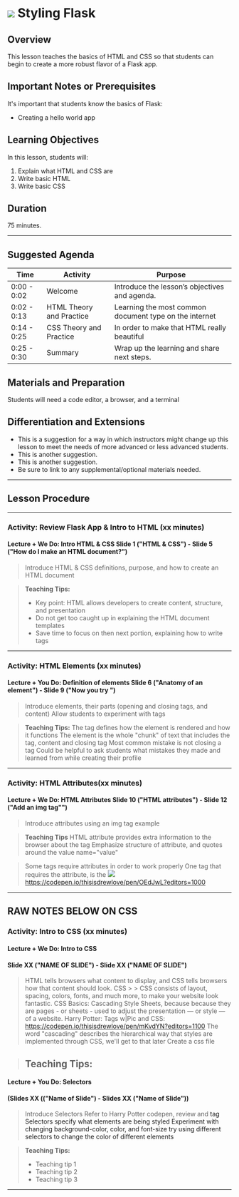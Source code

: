 
# ![](https://ga-dash.s3.amazonaws.com/production/assets/logo-9f88ae6c9c3871690e33280fcf557f33.png) Styling Flask

## Overview
This lesson teaches the basics of HTML and CSS so that students can begin to create a more robust flavor of a Flask app.

## Important Notes or Prerequisites
It's important that students know the basics of Flask:
- Creating a hello world app

## Learning Objectives
In this lesson, students will:
1. Explain what HTML and CSS are
2. Write basic HTML
3. Write basic CSS

## Duration
75 minutes.

---

## Suggested Agenda
<!--- Provide a breakdown of what will happen in this lesson. --->

| Time | Activity | Purpose |
| --- | --- | --- |
| 0:00 - 0:02 | Welcome | Introduce the lesson’s objectives and agenda.|
| 0:02 - 0:13 |  HTML Theory and Practice | Learning the most common document type on the internet |
| 0:14 - 0:25 |CSS Theory and Practice| In order to make that HTML really beautiful |
| 0:25 - 0:30  | Summary | Wrap up the learning and share next steps.|

## Materials and Preparation
Students will need a code editor, a browser, and a terminal


## Differentiation and Extensions
- This is a suggestion for a way in which instructors might change up this lesson to meet the needs of more advanced or less advanced students.
- This is another suggestion.
- This is another suggestion.
- Be sure to link to any supplemental/optional materials needed.

---

## Lesson Procedure
<!--- This section outlines the lesson plan with relevant sections and subsections, providing both the total time required as well as suggestions for timing in each subsection. --->
---

### Activity: Review Flask App & Intro to HTML (xx minutes)

#### Lecture + We Do: Intro HTML & CSS Slide 1 ("HTML & CSS") - Slide 5 ("How do I make an HTML document?")
> Introduce HTML & CSS definitions, purpose, and how to create an HTML document

> **Teaching Tips:**
> - Key point: HTML allows developers to create content, structure, and presentation
> - Do not get too caught up in explaining the HTML document templates
> - Save time to focus on then next portion, explaining how to write tags
---
### Activity: HTML Elements (xx minutes)

#### Lecture + You Do: Definition of elements Slide 6 ("Anatomy of an element") - Slide 9 ("Now you try ")
> Introduce elements, their parts (opening and closing tags, and content)
> Allow students to experiment with tags

> **Teaching Tips:**
> The tag defines how the element is rendered and how it functions
> The element is the whole "chunk" of text that includes the tag, content and closing tag
> Most common mistake is not closing a tag
> Could be helpful to ask students what mistakes they made and learned from
while creating their profile

---

### Activity:  HTML Attributes(xx minutes)

#### Lecture + We Do: HTML Attributes Slide 10 ("HTML attributes") - Slide 12 ("Add an img tag"")
> Introduce attributes using an img tag example

> **Teaching Tips**
> HTML attribute provides extra information to the browser about the tag
> Emphasize structure of attribute, and quotes around the value name="value"

> Some tags require attributes in order to work properly
> One tag that requires the attribute, is the <img src="image.com"/>
> https://codepen.io/thisisdrewlove/pen/OEdJwL?editors=1000


---
RAW NOTES BELOW ON CSS
---


### Activity:  Intro to CSS (xx minutes)

#### Lecture + We Do: Intro to CSS
#### Slide XX ("NAME OF SLIDE") - Slide XX ("NAME OF SLIDE")
> HTML tells browsers what content to display, and CSS tells browsers how that content should look. CSS > > CSS consists of layout, spacing, colors, fonts, and much more, to make your website look fantastic.
> CSS Basics: Cascading Style Sheets, because because they are pages - or sheets - used to adjust the presentation — or style — of a website.
> Harry Potter: Tags w|Pic and CSS: https://codepen.io/thisisdrewlove/pen/mKvdYN?editors=1100
> The word "cascading" describes the hierarchical way that styles are implemented through CSS, we'll get to that later
> Create a css file
>

> **Teaching Tips:**
> -

####  Lecture + You Do: Selectors
#### (Slides XX (("Name of Slide") - Slides XX ("Name of Slide"))
> Introduce Selectors
> Refer to Harry Potter codepen, review <body> and <a> tag
> Selectors specify what elements are being styled
> Experiment with changing background-color, color, and font-size
> try using different selectors to change the color of different elements

> **Teaching Tips:**
> - Teaching tip 1
> - Teaching tip 2
> - Teaching tip 3
---
